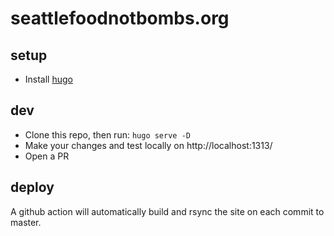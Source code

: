 # seattlefoodnotbombs.org

## setup

* Install [hugo](https://gohugo.io/getting-started/installing)

## dev

* Clone this repo, then run: `hugo serve -D`
* Make your changes and test locally on http://localhost:1313/
* Open a PR

## deploy

A github action will automatically build and rsync the site
on each commit to master.


